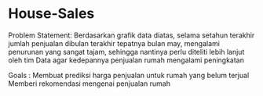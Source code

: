 # House-Sales


Problem Statement:
Berdasarkan grafik data diatas, selama setahun terakhir jumlah penjualan dibulan terakhir tepatnya bulan may, mengalami penurunan yang sangat tajam, sehingga nantinya perlu diteliti lebih lanjut oleh tim Data agar kedepannya penjualan rumah mengalami peningkatan

Goals :
Membuat prediksi harga penjualan untuk rumah yang belum terjual
Memberi rekomendasi mengenai penjualan rumah
